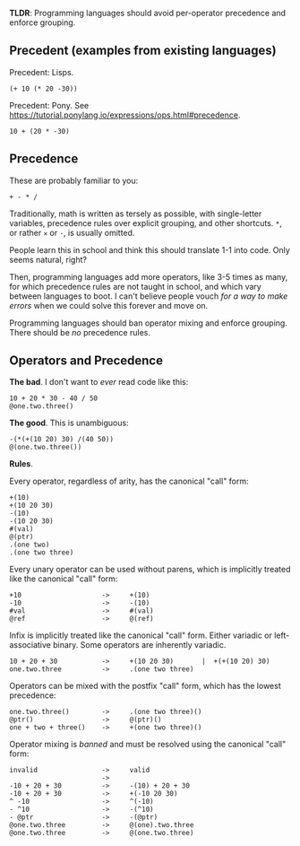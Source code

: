 **TLDR**: Programming languages should avoid per-operator precedence and enforce grouping.

## Precedent (examples from existing languages)

Precedent: Lisps.

```
(+ 10 (* 20 -30))
```

Precedent: Pony. See https://tutorial.ponylang.io/expressions/ops.html#precedence.

```
10 + (20 * -30)
```

## Precedence

These are probably familiar to you:

```
+ - * /
```

Traditionally, math is written as tersely as possible, with single-letter variables, precedence rules over explicit grouping, and other shortcuts. `*`, or rather `✕` or `·`, is usually omitted.

People learn this in school and think this should translate 1-1 into code. Only seems natural, right?

Then, programming languages add more operators, like 3-5 times as many, for which precedence rules are not taught in school, and which vary between languages to boot. I can't believe people vouch _for a way to make errors_ when we could solve this forever and move on.

Programming languages should ban operator mixing and enforce grouping. There should be _no_ precedence rules.

## Operators and Precedence

**The bad**. I don't want to _ever_ read code like this:

```
10 + 20 * 30 - 40 / 50
@one.two.three()
```

**The good**. This is unambiguous:

```
-(*(+(10 20) 30) /(40 50))
@(one.two.three())
```

**Rules**.

Every operator, regardless of arity, has the canonical "call" form:

```
+(10)
+(10 20 30)
-(10)
-(10 20 30)
#(val)
@(ptr)
.(one two)
.(one two three)
```

Every unary operator can be used without parens, which is implicitly treated like the canonical "call" form:

```
+10                    ->     +(10)
-10                    ->     -(10)
#val                   ->     #(val)
@ref                   ->     @(ref)
```

Infix is implicitly treated like the canonical "call" form. Either variadic or left-associative binary. Some operators are inherently variadic.

```
10 + 20 + 30           ->     +(10 20 30)       |  +(+(10 20) 30)
one.two.three          ->     .(one two three)
```

Operators can be mixed with the postfix "call" form, which has the lowest precedence:

```
one.two.three()        ->     .(one two three)()
@ptr()                 ->     @(ptr)()
one + two + three()    ->     +(one two three)()
```

Operator mixing is _banned_ and must be resolved using the canonical "call" form:

```
invalid                ->     valid
                       ->
-10 + 20 + 30          ->     -(10) + 20 + 30
-10 + 20 + 30          ->     +(-10 20 30)
^ -10                  ->     ^(-10)
- ^10                  ->     -(^10)
- @ptr                 ->     -(@ptr)
@one.two.three         ->     @(one).two.three
@one.two.three         ->     @(one.two.three)
```
